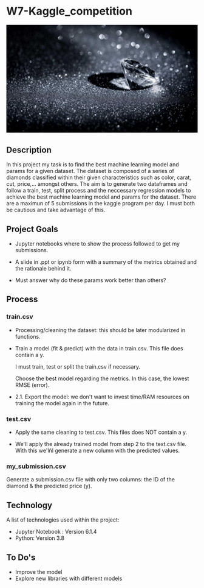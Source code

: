 # W7-Kaggle_competition

![](/image/diamante.jpeg)

## Description 
In this project my task is to find the best machine learning model and params for a given dataset. The dataset is composed of a series of diamonds classified within their given characteristics such as color, carat, cut, price,... amongst others. The aim is to generate two dataframes and follow a train, test, split process and the neccessary regression models to achieve the best machine learning model and params for the dataset. There are a maximun of 5 submissions in the kaggle program per day. I must both be cautious and take advantage of this.


## Project Goals

- Jupyter notebooks where to show the process followed to get my submissions.

- A slide in .ppt or ipynb form with a summary of the metrics obtained and the rationale behind it.

- Must answer why do these params work better than others?


## Process

### train.csv

- Processing/cleaning the dataset: this should be later modularized in functions.

- Train a model (fit & predict) with the data in train.csv. This file does contain a y. 

    I must train, test or split the train.csv if necessary.
    
    Choose the best model regarding the metrics. In this case, the lowest RMSE (error).

- 2.1. Export the model: we don't want to invest time/RAM resources on training the model again in the future.

### test.csv

- Apply the same cleaning to test.csv. This files does NOT contain a y.

- We'll apply the already trained model from step 2 to the text.csv file. With this we'lñl generate a new column with the predicted values.

### my_submission.csv

Generate a submission.csv file with only two columns: the ID of the diamond & the predicted price (y).


## Technology

A list of technologies used within the project:

- Jupyter Notebook : Version 6.1.4
- Python: Version 3.8

## To Do's

- Improve the model
- Explore new libraries with different models

